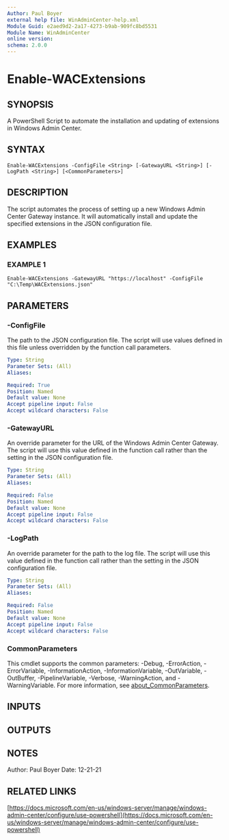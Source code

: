 ```yaml
---
Author: Paul Boyer
external help file: WinAdminCenter-help.xml
Module Guid: e2aed9d2-2a17-4273-b9ab-909fc8bd5531
Module Name: WinAdminCenter
online version:
schema: 2.0.0
---
```


# Enable-WACExtensions

## SYNOPSIS
A PowerShell Script to automate the installation and updating of extensions in Windows Admin Center.

## SYNTAX

```
Enable-WACExtensions -ConfigFile <String> [-GatewayURL <String>] [-LogPath <String>] [<CommonParameters>]
```

## DESCRIPTION
The script automates the process of setting up a new Windows Admin Center Gateway instance.
It will automatically install and update the specified extensions in the JSON configuration file.

## EXAMPLES

### EXAMPLE 1
```
Enable-WACExtensions -GatewayURL "https://localhost" -ConfigFile "C:\Temp\WACExtensions.json"
```

## PARAMETERS

### -ConfigFile
The path to the JSON configuration file.
The script will use values defined in this file unless overridden by the function call parameters.

```yaml
Type: String
Parameter Sets: (All)
Aliases:

Required: True
Position: Named
Default value: None
Accept pipeline input: False
Accept wildcard characters: False
```

### -GatewayURL
An override parameter for the URL of the Windows Admin Center Gateway.
The script will use this value defined in the function call rather than the setting in the JSON configuration file.

```yaml
Type: String
Parameter Sets: (All)
Aliases:

Required: False
Position: Named
Default value: None
Accept pipeline input: False
Accept wildcard characters: False
```

### -LogPath
An override parameter for the path to the log file.
The script will use this value defined in the function call rather than the setting in the JSON configuration file.

```yaml
Type: String
Parameter Sets: (All)
Aliases:

Required: False
Position: Named
Default value: None
Accept pipeline input: False
Accept wildcard characters: False
```

### CommonParameters
This cmdlet supports the common parameters: -Debug, -ErrorAction, -ErrorVariable, -InformationAction, -InformationVariable, -OutVariable, -OutBuffer, -PipelineVariable, -Verbose, -WarningAction, and -WarningVariable. For more information, see [about_CommonParameters](http://go.microsoft.com/fwlink/?LinkID=113216).

## INPUTS

## OUTPUTS

## NOTES
Author: Paul Boyer
Date: 12-21-21

## RELATED LINKS

[https://docs.microsoft.com/en-us/windows-server/manage/windows-admin-center/configure/use-powershell](https://docs.microsoft.com/en-us/windows-server/manage/windows-admin-center/configure/use-powershell)

